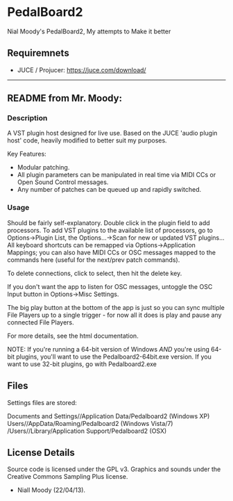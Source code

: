 # PedalBoard2
Nial Moody's PedalBoard2, My attempts to Make it better


## Requiremnets
- JUCE / Projucer: https://juce.com/download/

---
## README from Mr. Moody:

### Description
A VST plugin host designed for live use. Based on the JUCE 'audio plugin host'
code, heavily modified to better suit my purposes.

Key Features:
- Modular patching.
- All plugin parameters can be manipulated in real time via MIDI CCs or Open
  Sound Control messages.
- Any number of patches can be queued up and rapidly switched.


### Usage

Should be fairly self-explanatory. Double click in the plugin field to add
processors. To add VST plugins to the available list of processors, go to
Options->Plugin List, the Options...->Scan for new or updated VST plugins...
All keyboard shortcuts can be remapped via Options->Application Mappings; you
can also have MIDI CCs or OSC messages mapped to the commands here (useful for
the next/prev patch commands).

To delete connections, click to select, then hit the delete key.

If you don't want the app to listen for OSC messages, untoggle the OSC Input
button in Options->Misc Settings.

The big play button at the bottom of the app is just so you can sync multiple
File Players up to a single trigger - for now all it does is play and pause any
connected File Players.

For more details, see the html documentation.


NOTE: If you're running a 64-bit version of Windows *AND* you're using 64-bit
plugins, you'll want to use the Pedalboard2-64bit.exe version. If you want to
use 32-bit plugins, go with Pedalboard2.exe


Files
-----
Settings files are stored:

Documents and Settings/<user name>/Application Data/Pedalboard2 (Windows XP)
Users/<user name>/AppData/Roaming/Pedalboard2 (Windows Vista/7)
/Users/<user name>/Library/Application Support/Pedalboard2 (OSX)


License Details
---------------
Source code is licensed under the GPL v3.  Graphics and sounds under the
Creative Commons Sampling Plus license.


- Niall Moody (22/04/13).
